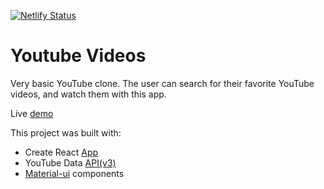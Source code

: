 [![Netlify Status](https://api.netlify.com/api/v1/badges/4575a6e6-1b11-476b-9683-4a44fe7ba463/deploy-status)](https://app.netlify.com/sites/kind-almeida-4db251/deploys)

# Youtube Videos

Very basic YouTube clone. The user can search for their favorite YouTube videos, and watch them with this app. 

Live [demo](https://youtube.mjagminas.com/)

This project was built with:

- Create React [App](https://github.com/facebook/create-react-app)
- YouTube Data [API(v3)](https://developers.google.com/youtube/v3/)
- [Material-ui](https://material-ui.com/) components


